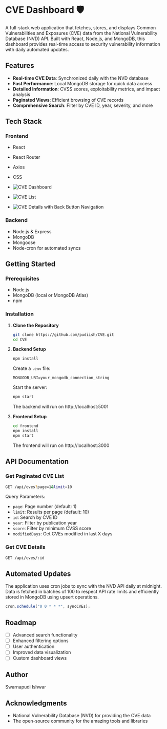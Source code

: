 # CVE Dashboard 🛡️

A full-stack web application that fetches, stores, and displays Common Vulnerabilities and Exposures (CVE) data from the National Vulnerability Database (NVD) API. Built with React, Node.js, and MongoDB, this dashboard provides real-time access to security vulnerability information with daily automated updates.

## Features

- **Real-time CVE Data**: Synchronized daily with the NVD database
- **Fast Performance**: Local MongoDB storage for quick data access
- **Detailed Information**: CVSS scores, exploitability metrics, and impact analysis
- **Paginated Views**: Efficient browsing of CVE records
- **Comprehensive Search**: Filter by CVE ID, year, severity, and more

## Tech Stack

### Frontend
- React
- React Router
- Axios
- CSS 

- ![CVE Dashboard](https://drive.google.com/uc?export=view&id=1f8Yv8_OzAy5QHDbbE8kwzn4K3EBXVefR)
- ![CVE List](https://drive.google.com/uc?export=view&id=186Hc1pwYz-Lo0XcZaoCgrUbKMmDTbPM7)
- ![CVE Details with Back Button Navigation](https://drive.google.com/uc?export=view&id=1W74_p6c_SpCCL6lU-JzMItw5FMTsvzQi)
### Backend
- Node.js & Express
- MongoDB
- Mongoose
- Node-cron for automated syncs

## Getting Started

### Prerequisites
- Node.js
- MongoDB (local or MongoDB Atlas)
- npm

### Installation

1. **Clone the Repository**
   ```bash
   git clone https://github.com/pudiish/CVE.git
   cd CVE
   ```

2. **Backend Setup**
   ```bash
   npm install
   ```
   
   Create a `.env` file:
   ```
   MONGODB_URI=your_mongodb_connection_string
   ```
   
   Start the server:
   ```bash
   npm start
   ```
   The backend will run on http://localhost:5001

3. **Frontend Setup**
   ```bash
   cd frontend
   npm install
   npm start
   ```
   The frontend will run on http://localhost:3000

## API Documentation

### Get Paginated CVE List
```bash
GET /api/cves?page=1&limit=10
```
Query Parameters:
- `page`: Page number (default: 1)
- `limit`: Results per page (default: 10)
- `id`: Search by CVE ID
- `year`: Filter by publication year
- `score`: Filter by minimum CVSS score
- `modifiedDays`: Get CVEs modified in last X days

### Get CVE Details
```bash
GET /api/cves/:id
```

## Automated Updates

The application uses cron jobs to sync with the NVD API daily at midnight. Data is fetched in batches of 100 to respect API rate limits and efficiently stored in MongoDB using upsert operations.

```javascript
cron.schedule("0 0 * * *", syncCVEs);
```

## Roadmap

- [ ] Advanced search functionality
- [ ] Enhanced filtering options
- [ ] User authentication
- [ ] Improved data visualization
- [ ] Custom dashboard views

## Author

Swarnapudi Ishwar

## Acknowledgments

- National Vulnerability Database (NVD) for providing the CVE data
- The open-source community for the amazing tools and libraries
